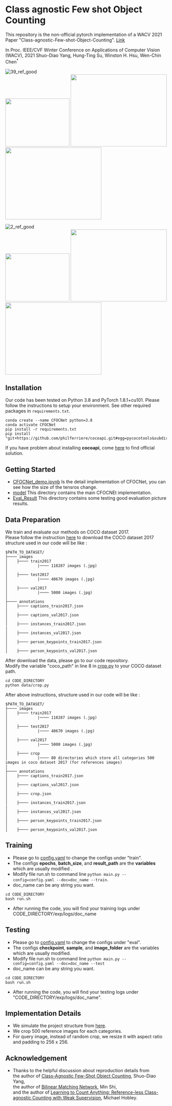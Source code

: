 # Class agnostic Few shot Object Counting

This repository is the non-official pytorch implementation of a WACV 2021 Paper "Class-agnostic-Few-shot-Object-Counting". [Link](https://openaccess.thecvf.com/content/WACV2021/papers/Yang_Class-Agnostic_Few-Shot_Object_Counting_WACV_2021_paper.pdf)

In Proc. IEEE/CVF Winter Conference on Applications of Computer Vision (WACV), 2021
Shuo-Diao Yang, Hung-Ting Su, Winston H. Hsu, Wen-Chin Chen<sup>*</sup>

![39_ref_good](https://user-images.githubusercontent.com/76461262/181033357-71dc9a34-7a78-4410-81d6-4dc7d74bedfd.png) </br>
<img src="https://user-images.githubusercontent.com/76461262/181033299-cda225d3-c964-4327-9d13-bdbdaa296af3.png" width="200" height="150" /> <img src="https://user-images.githubusercontent.com/76461262/181033407-cb571edc-cb2f-4f1a-9127-fb74cafc933c.png" width="300" height="225" /> <img src="https://user-images.githubusercontent.com/76461262/181033455-84efbbea-0656-4e47-b281-34e3eeb14482.png" width="300" height="225" /> </br>

![2_ref_good](https://user-images.githubusercontent.com/76461262/181036373-715da5ae-e150-4980-92e7-3434146e40e8.png) </br>
<img src="https://user-images.githubusercontent.com/76461262/181036450-ee30acc9-1521-4dd1-b5c3-562308dc7f8d.png" width="200" height="150" /> <img src="https://user-images.githubusercontent.com/76461262/181036669-6d0b78b4-8447-4f8c-9ac6-821351bc4f0b.png" width="300" height="225" /> <img src="https://user-images.githubusercontent.com/76461262/181036720-a7539696-bd5f-4886-aff6-4a343d390276.png" width="300" height="225" /> </br>

## Installation
Our code has been tested on Python 3.8 and PyTorch 1.8.1+cu101. Please follow the instructions to setup your environment. See other required packages in `requirements.txt`.
````
conda create --name CFOCNet python=3.8
conda activate CFOCNet
pip install -r requirements.txt
pip install "git+https://github.com/philferriere/cocoapi.git#egg=pycocotools&subdirectory=PythonAPI"
````
If you have problem about installing **cocoapi**, come [here](https://github.com/philferriere/cocoapi) to find official solution.
## Getting Started
* [CFOCNet_demo.ipynb](CFOCNet_demo.ipynb) Is the detail implementation of CFOCNet, you can see how the size of the tensros change.
* [model](model) This directory contains the main CFOCNEt implementation.
* [Eval_Result](Eval_Result) This directory contains some testing good evaluation picture results.
## Data Preparation
We train and evaluate our methods on COCO dataset 2017. </br>
Please follow the instruction [here](https://gist.github.com/mkocabas/a6177fc00315403d31572e17700d7fd9) to download the COCO dataset 2017 </br>
structure used in our code will be like : </br>
````
$PATH_TO_DATASET/
├──── images
│    ├──── train2017
│             |──── 118287 images (.jpg)
│
│    ├──── test2017
│             |──── 40670 images (.jpg)
│
│    ├──── val2017
│             |──── 5000 images (.jpg)
│
├──── annotations
│    ├──── captions_train2017.json
│
│    ├──── captions_val2017.json
│
│    ├──── instances_train2017.json
|
│    ├──── instances_val2017.json
│
│    ├──── person_keypoints_train2017.json
│
│    ├──── person_keypoints_val2017.json
````
After download the data, please go to our code repository. </br>
Modify the variable "coco_path" in line 8  in [crop.py](data/crop.py) to your COCO dataset path.
````
cd CODE_DIRECTORY
python data/crop.py
````
After above instructions, structure used in our code will be like : </br>
````
$PATH_TO_DATASET/
├──── images
│    ├──── train2017
│             |──── 118287 images (.jpg)
│
│    ├──── test2017
│             |──── 40670 images (.jpg)
│
│    ├──── val2017
│             |──── 5000 images (.jpg)
│
│    ├──── crop
│             |──── 80 directories which store all categories 500 images in coco dataset 2017 (for references images)
│
├──── annotations
│    ├──── captions_train2017.json
│
│    ├──── captions_val2017.json
│
│    ├──── crop.json
│
│    ├──── instances_train2017.json
|
│    ├──── instances_val2017.json
│
│    ├──── person_keypoints_train2017.json
│
│    ├──── person_keypoints_val2017.json

````

## Training
* Please go to [config.yaml](configs/config.yaml) to change the configs under "train". </br>
* The configs **epochs**, **batch_size**, and **result_path** are the **variables** which are usually modified .</br>
* Modify file run.sh to command line ```python main.py --config=config.yaml --doc=doc_name --train```.
* doc_name can be any string you want.
````
cd CODE_DIRECTORY
bash run.sh
````
* After running the code, you will find your training logs under CODE_DIRECTORY/exp/logs/doc_name

## Testing
* Please go to [config.yaml](configs/config.yaml) to change the configs under "eval". </br>
* The configs **checkpoint**, **sample**, and **image_folder** are the variables which are usually modified. </br>
* Modify file run.sh to command line ```python main.py --config=config.yaml --doc=doc_name --test```
* doc_name can be any string you want.
````
cd CODE_DIRECTORY
bash run.sh
````
* After running the code, you will find your testing logs under "CODE_DIRECTORY/exp/logs/doc_name".

## Implementation Details
* We simulate the project structure from [here](https://github.com/ermongroup/ncsnv2).
* We crop 500 reference images for each categories.
* For query image, instead of random crop, we resize it with aspect ratio and padding to 256 x 256.

## Acknowledgement
* Thanks to the helpful discussion about reproduction details from </br>
the author of [Class-Agnostic Few-Shot Object Counting](https://openaccess.thecvf.com/content/WACV2021/html/Yang_Class-Agnostic_Few-Shot_Object_Counting_WACV_2021_paper.html), Shuo-Diao Yang, </br>
the author of [Bilinear Matching Network](https://arxiv.org/abs/2203.08354), Min Shi, </br>
and the author of [Learning to Count Anything: Reference-less Class-agnostic Counting with Weak Supervision](https://arxiv.org/abs/2205.10203), Michael Hobley. </br>
